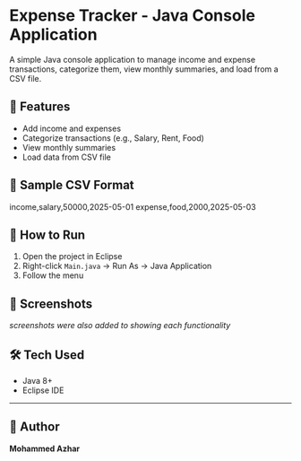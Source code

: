 # Expense Tracker - Java Console Application

A simple Java console application to manage income and expense transactions, categorize them, view monthly summaries, and load from a CSV file.

## 📂 Features
- Add income and expenses
- Categorize transactions (e.g., Salary, Rent, Food)
- View monthly summaries
- Load data from CSV file

## 🧪 Sample CSV Format
income,salary,50000,2025-05-01
expense,food,2000,2025-05-03


## 🚀 How to Run
1. Open the project in Eclipse
2. Right-click `Main.java` → Run As → Java Application
3. Follow the menu

## 📸 Screenshots
_screenshots were also added to showing each functionality_

## 🛠 Tech Used
- Java 8+
- Eclipse IDE

---

## 👤 Author
**Mohammed Azhar**

